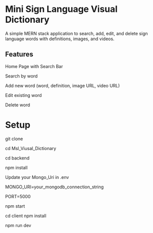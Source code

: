 # Mini Sign Language Visual Dictionary

A simple MERN stack application to search, add, edit, and delete sign language words with definitions, images, and videos.

## Features
Home Page with Search Bar

Search by word

Add new word (word, definition, image URL, video URL)

Edit existing word

Delete word

# Setup

git clone 

cd Msl_Viusal_Dictionary

cd backend

npm install

Update your Mongo_Uri in .env

MONGO_URI=your_mongodb_connection_string

PORT=5000

npm start

cd client
npm install

npm run dev
